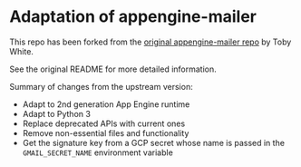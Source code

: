 # Adaptation of appengine-mailer

This repo has been forked from the [original appengine-mailer repo](https://github.com/mixcloud/appengine-mailer) by Toby White.

See the original README for more detailed information.

Summary of changes from the upstream version:

* Adapt to 2nd generation App Engine runtime
* Adapt to Python 3
* Replace deprecated APIs with current ones
* Remove non-essential files and functionality
* Get the signature key from a GCP secret whose name is passed in the `GMAIL_SECRET_NAME` environment variable
